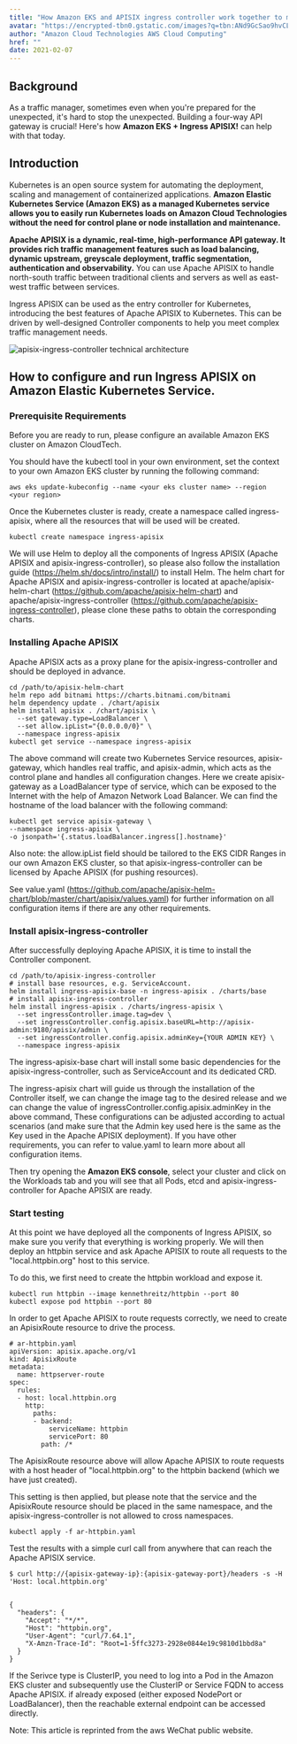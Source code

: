 ```yaml
---
title: "How Amazon EKS and APISIX ingress controller work together to manage complex traffic"
avatar: "https://encrypted-tbn0.gstatic.com/images?q=tbn:ANd9GcSao9hvCLqBfgE5WDNqILk4MZJA00YvgvhFpQ&usqp=CAU"
author: "Amazon Cloud Technologies AWS Cloud Computing"
href: ""
date: 2021-02-07
---  
```


## Background

As a traffic manager, sometimes even when you're prepared for the unexpected, it's hard to stop the unexpected. Building a four-way API gateway is crucial! Here's how **Amazon EKS + Ingress APISIX!** can help with that today.

## Introduction

Kubernetes is an open source system for automating the deployment, scaling and management of containerized applications. **Amazon Elastic Kubernetes Service (Amazon EKS) as a managed Kubernetes service allows you to easily run Kubernetes loads on Amazon Cloud Technologies without the need for control plane or node installation and maintenance.**

**Apache APISIX is a dynamic, real-time, high-performance API gateway. It provides rich traffic management features such as load balancing, dynamic upstream, greyscale deployment, traffic segmentation, authentication and observability.** You can use Apache APISIX to handle north-south traffic between traditional clients and servers as well as east-west traffic between services.

Ingress APISIX can be used as the entry controller for Kubernetes, introducing the best features of Apache APISIX to Kubernetes. This can be driven by well-designed Controller components to help you meet complex traffic management needs.

![apisix-ingress-controller technical architecture](https://static.apiseven.com/202102/WechatIMG3731.jpeg)

## How to configure and run Ingress APISIX on Amazon Elastic Kubernetes Service.

### **Prerequisite Requirements**

Before you are ready to run, please configure an available Amazon EKS cluster on Amazon CloudTech.

You should have the kubectl tool in your own environment, set the context to your own Amazon EKS cluster by running the following command:

    aws eks update-kubeconfig --name <your eks cluster name> --region <your region>

Once the Kubernetes cluster is ready, create a namespace called ingress-apisix, where all the resources that will be used will be created.

    kubectl create namespace ingress-apisix

We will use Helm to deploy all the components of Ingress APISIX (Apache APISIX and apisix-ingress-controller), so please also follow the installation guide (https://helm.sh/docs/intro/install/) to install Helm. The helm chart for Apache APISIX and apisix-ingress-controller is located at apache/apisix-helm-chart (https://github.com/apache/apisix-helm-chart) and apache/apisix-ingress-controller (https://github.com/apache/apisix-ingress-controller), please clone these paths to obtain the corresponding charts.

### **Installing Apache APISIX**

Apache APISIX acts as a proxy plane for the apisix-ingress-controller and should be deployed in advance.

    cd /path/to/apisix-helm-chart
    helm repo add bitnami https://charts.bitnami.com/bitnami
    helm dependency update . /chart/apisix
    helm install apisix . /chart/apisix \
      --set gateway.type=LoadBalancer \
      --set allow.ipList="{0.0.0.0/0}" \
      --namespace ingress-apisix
    kubectl get service --namespace ingress-apisix

The above command will create two Kubernetes Service resources, apisix-gateway, which handles real traffic, and apisix-admin, which acts as the control plane and handles all configuration changes. Here we create apisix-gateway as a LoadBalancer type of service, which can be exposed to the Internet with the help of Amazon Network Load Balancer. We can find the hostname of the load balancer with the following command:

    kubectl get service apisix-gateway \
    --namespace ingress-apisix \
    -o jsonpath='{.status.loadBalancer.ingress[].hostname}'

Also note: the allow.ipList field should be tailored to the EKS CIDR Ranges in our own Amazon EKS cluster, so that apisix-ingress-controller can be licensed by Apache APISIX (for pushing resources).

See value.yaml (https://github.com/apache/apisix-helm-chart/blob/master/chart/apisix/values.yaml) for further information on all configuration items if there are any other requirements.

### **Install apisix-ingress-controller**

After successfully deploying Apache APISIX, it is time to install the Controller component.

    cd /path/to/apisix-ingress-controller
    # install base resources, e.g. ServiceAccount.
    helm install ingress-apisix-base -n ingress-apisix . /charts/base
    # install apisix-ingress-controller
    helm install ingress-apisix . /charts/ingress-apisix \
      --set ingressController.image.tag=dev \
      --set ingressController.config.apisix.baseURL=http://apisix-admin:9180/apisix/admin \
      --set ingressController.config.apisix.adminKey={YOUR ADMIN KEY} \
      --namespace ingress-apisix

The ingress-apisix-base chart will install some basic dependencies for the apisix-ingress-controller, such as ServiceAccount and its dedicated CRD.

The ingress-apisix chart will guide us through the installation of the Controller itself, we can change the image tag to the desired release and we can change the value of ingressController.config.apisix.adminKey in the above command, These configurations can be adjusted according to actual scenarios (and make sure that the Admin key used here is the same as the Key used in the Apache APISIX deployment). If you have other requirements, you can refer to value.yaml to learn more about all configuration items.

Then try opening the **Amazon EKS console**, select your cluster and click on the Workloads tab and you will see that all Pods, etcd and apisix-ingress-controller for Apache APISIX are ready.

### **Start testing**

At this point we have deployed all the components of Ingress APISIX, so make sure you verify that everything is working properly. We will then deploy an httpbin service and ask Apache APISIX to route all requests to the "local.httpbin.org" host to this service.

To do this, we first need to create the httpbin workload and expose it.

    kubectl run httpbin --image kennethreitz/httpbin --port 80
    kubectl expose pod httpbin --port 80

In order to get Apache APISIX to route requests correctly, we need to create an ApisixRoute resource to drive the process.

    # ar-httpbin.yaml
    apiVersion: apisix.apache.org/v1
    kind: ApisixRoute
    metadata:
      name: httpserver-route
    spec:
      rules:
      - host: local.httpbin.org
        http:
          paths:
          - backend:
              serviceName: httpbin
              servicePort: 80
            path: /*

The ApisixRoute resource above will allow Apache APISIX to route requests with a host header of "local.httpbin.org" to the httpbin backend (which we have just created).

This setting is then applied, but please note that the service and the ApisixRoute resource should be placed in the same namespace, and the apisix-ingress-controller is not allowed to cross namespaces.

    kubectl apply -f ar-httpbin.yaml

Test the results with a simple curl call from anywhere that can reach the Apache APISIX service.

    $ curl http://{apisix-gateway-ip}:{apisix-gateway-port}/headers -s -H 'Host: local.httpbin.org'


    {
      "headers": {
        "Accept": "*/*",
        "Host": "httpbin.org",
        "User-Agent": "curl/7.64.1",
        "X-Amzn-Trace-Id": "Root=1-5ffc3273-2928e0844e19c9810d1bbd8a"
      }
    }

If the Serivce type is ClusterIP, you need to log into a Pod in the Amazon EKS cluster and subsequently use the ClusterIP or Service FQDN to access Apache APISIX. if already exposed (either exposed NodePort or LoadBalancer), then the reachable external endpoint can be accessed directly.

Note: This article is reprinted from the aws WeChat public website.
